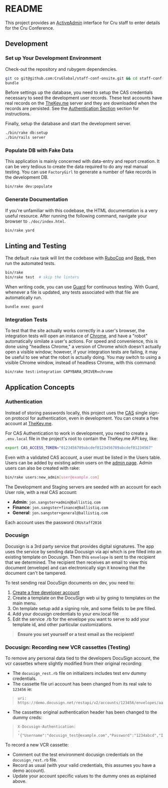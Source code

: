 # README

This project provides an [ActiveAdmin](http://activeadmin.info/) interface for
Cru staff to enter details for the Cru Conference.

## Development

### Set up Your Development Environment

Check-out the repository and rubygem dependencies.

```sh
git co git@github.com:CruGlobal/staff-conf-onsite.git && cd staff-conf-onsite
bundle
```

Before settings up the database, you need to setup the CAS credentials
necessary to seed the development user records. These test accounts have real
records on the [TheKey.me](https://thekey.me/cas/login) server and they are
downloaded when the records are persisted. See the [Authentication
Section](#authentication) section for instructions.

Finally, setup the database and start the development server.

```sh
./bin/rake db:setup
./bin/rails server
```

### Populate DB with Fake Data

This application is mainly concerned with data-entry and report creation. It
can be very tedious to create the data required to do any real manual testing.
You can use `FactoryGirl` to generate a number of fake records in the
development DB.

```sh
bin/rake dev:populate
```

### Generate Documentation

If you're unfamiliar with this codebase, the HTML documentation is a very
useful resource. After running the following command, navigate your browser to
`./doc/index.html`.

```sh
bin/rake yard
```

## Linting and Testing

The default `rake` task will lint the codebase with
[RuboCop](https://github.com/bbatsov/rubocop) and
[Reek](https://github.com/troessner/reek), then run the automated tests.

```sh
bin/rake
bin/rake test  # skip the linters
```

When writing code, you can use [Guard](https://github.com/guard/guard) for
continuous testing. With Guard, whenever a file is updated, any tests
associated with that file are automatically run.

```sh
bundle exec guard
```

### Integration Tests

To test that the site actually works correctly in a user's browser, the
integration tests will open an instance of
[Chrome](https://www.google.com/chrome), and have a "robot" automatically
similate a user's actions. For speed and convenience, this is done using
"headless Chrome," a version of Chrome which doesn't actually open a visible
window; however, if your integration tests are failing, it may be useful to see
what the robot is actually doing. You may switch to using a visible Chrome
window, instead of headless Chrome, with this command:

```sh
bin/rake test:integration CAPYBARA_DRIVER=chrome
```

## Application Concepts

### Authentication

Instead of storing passwords locally, this project uses the
[CAS](https://en.wikipedia.org/wiki/Central_Authentication_Service) single
sign-on protocol for authentication, even in development. You can create a free
account at [TheKey.me](https://thekey.me/cas/service/selfservice?target=signup).

For CAS Authentication to work in development, you need to create a
`.env.local` file in the project's root to contain the TheKey.me API key, like:

```sh
export CAS_ACCESS_TOKEN="0123456789abcdef0123456789abcdef01234567"
```

Even with a validated CAS account, a user must be listed in the Users table.
Users can be added by existing admin users on the [admin
page](http://localhost:3000/users). Admin users can also be created with rake:

```sh
bin/rake users:new_admin[user@example.com]
```

The Development and Staging servers are seeded with an account for each User
role, with a real CAS account:

  * **Admin**: `jon.sangster+admin@ballistiq.com`
  * **Finance**: `jon.sangster+finance@ballistiq.com`
  * **General**: `jon.sangster+general@ballistiq.com`

Each account uses the password `CRUstaff2016`

### Docusign

Docusign is a 3rd party service that provides digital signatures.
The app uses the service by sending data Docusign via api which is pre filled 
into an existing template on Docusign. Then this `envelope` is sent to the 
recipient that we determined. 
The recipient then receives an email to view this document (envelope) and can 
electronically sign it knowing that the document can't be tampered.

To test sending real DocuSign documents on dev, you need to:
1. [Create a free developer account](https://go.docusign.com/sandbox/productshot/)
2. Create a template on the DocuSign web ui by going to templates on the main menu.
3. On template setup add a signing role, and some fields to be pre filled.
4. Add your docusign credentials to your env.local file
5. Edit the service .rb for the envelope you want to serve to add your template id,
and other particular customizations.

> **Ensure you set yourself or a test email as the recipient!**


### Docusign: Recording new VCR cassettes (Testing)

To remove any personal data tied to the developers DocuSign account, the vcr cassettes
where slightly modified from their original recording:

* The `docusign_rest.rb` file on initializers includes test env dummy credentials.
* The cassette file uri account has been changed from its real vale to `123456` ie:
>     uri: https://demo.docusign.net/restapi/v2/accounts/123456/envelopes/aaabbbccc
* The cassettes original authentication header has been changed to the dummy creds:
>     X-Docusign-Authentication:
>     - '{"Username":"docusign_test@example.com","Password":"1234abcd","IntegratorKey":"aabbccdd"}'

To record a new VCR cassette:
* Comment out the test environment docusign credentials on the `docusign_rest.rb` file.
* Record as usual (with your valid credentials, this assumes you have a demo account).
* Update your account specific values to the dummy ones as explained above.
